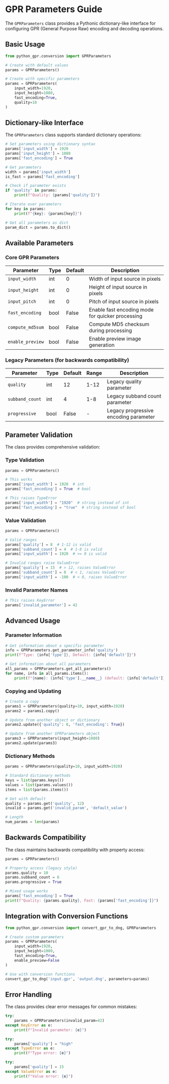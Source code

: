 # GPR Parameters Guide

The `GPRParameters` class provides a Pythonic dictionary-like interface for configuring GPR (General Purpose Raw) encoding and decoding operations.

## Basic Usage

```python
from python_gpr.conversion import GPRParameters

# Create with default values
params = GPRParameters()

# Create with specific parameters
params = GPRParameters(
    input_width=1920,
    input_height=1080,
    fast_encoding=True,
    quality=10
)
```

## Dictionary-like Interface

The `GPRParameters` class supports standard dictionary operations:

```python
# Set parameters using dictionary syntax
params['input_width'] = 1920
params['input_height'] = 1080
params['fast_encoding'] = True

# Get parameters
width = params['input_width']
is_fast = params['fast_encoding']

# Check if parameter exists
if 'quality' in params:
    print(f"Quality: {params['quality']}")

# Iterate over parameters
for key in params:
    print(f"{key}: {params[key]}")

# Get all parameters as dict
param_dict = params.to_dict()
```

## Available Parameters

### Core GPR Parameters

| Parameter | Type | Default | Description |
|-----------|------|---------|-------------|
| `input_width` | int | 0 | Width of input source in pixels |
| `input_height` | int | 0 | Height of input source in pixels |
| `input_pitch` | int | 0 | Pitch of input source in pixels |
| `fast_encoding` | bool | False | Enable fast encoding mode for quicker processing |
| `compute_md5sum` | bool | False | Compute MD5 checksum during processing |
| `enable_preview` | bool | False | Enable preview image generation |

### Legacy Parameters (for backwards compatibility)

| Parameter | Type | Default | Range | Description |
|-----------|------|---------|-------|-------------|
| `quality` | int | 12 | 1-12 | Legacy quality parameter |
| `subband_count` | int | 4 | 1-8 | Legacy subband count parameter |
| `progressive` | bool | False | - | Legacy progressive encoding parameter |

## Parameter Validation

The class provides comprehensive validation:

### Type Validation
```python
params = GPRParameters()

# This works
params['input_width'] = 1920  # int
params['fast_encoding'] = True  # bool

# This raises TypeError
params['input_width'] = "1920"  # string instead of int
params['fast_encoding'] = "true"  # string instead of bool
```

### Value Validation
```python
params = GPRParameters()

# Valid ranges
params['quality'] = 8  # 1-12 is valid
params['subband_count'] = 4  # 1-8 is valid
params['input_width'] = 1920  # >= 0 is valid

# Invalid ranges raise ValueError
params['quality'] = 15  # > 12, raises ValueError
params['subband_count'] = 0  # < 1, raises ValueError  
params['input_width'] = -100  # < 0, raises ValueError
```

### Invalid Parameter Names
```python
# This raises KeyError
params['invalid_parameter'] = 42
```

## Advanced Usage

### Parameter Information
```python
# Get information about a specific parameter
info = GPRParameters.get_parameter_info('quality')
print(f"Type: {info['type']}, Default: {info['default']}")

# Get information about all parameters
all_params = GPRParameters.get_all_parameters()
for name, info in all_params.items():
    print(f"{name}: {info['type'].__name__} (default: {info['default']})")
```

### Copying and Updating
```python
# Create a copy
params1 = GPRParameters(quality=10, input_width=1920)
params2 = params1.copy()

# Update from another object or dictionary
params2.update({'quality': 8, 'fast_encoding': True})

# Update from another GPRParameters object
params3 = GPRParameters(input_height=1080)
params2.update(params3)
```

### Dictionary Methods
```python
params = GPRParameters(quality=10, input_width=1920)

# Standard dictionary methods
keys = list(params.keys())
values = list(params.values())
items = list(params.items())

# Get with default
quality = params.get('quality', 12)
invalid = params.get('invalid_param', 'default_value')

# Length
num_params = len(params)
```

## Backwards Compatibility

The class maintains backwards compatibility with property access:

```python
params = GPRParameters()

# Property access (legacy style)
params.quality = 10
params.subband_count = 6
params.progressive = True

# Mixed usage works
params['fast_encoding'] = True
print(f"Quality: {params.quality}, Fast: {params['fast_encoding']}")
```

## Integration with Conversion Functions

```python
from python_gpr.conversion import convert_gpr_to_dng, GPRParameters

# Create custom parameters
params = GPRParameters(
    input_width=1920,
    input_height=1080,
    fast_encoding=True,
    enable_preview=False
)

# Use with conversion functions
convert_gpr_to_dng('input.gpr', 'output.dng', parameters=params)
```

## Error Handling

The class provides clear error messages for common mistakes:

```python
try:
    params = GPRParameters(invalid_param=42)
except KeyError as e:
    print(f"Invalid parameter: {e}")

try:
    params['quality'] = "high"
except TypeError as e:
    print(f"Type error: {e}")

try:
    params['quality'] = 15
except ValueError as e:
    print(f"Value error: {e}")
```